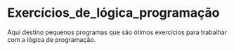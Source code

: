 # Exercícios_de_lógica_programação
Aqui destino pequenos programas que são ótimos exercícios para trabalhar com a lógica de programação. 
